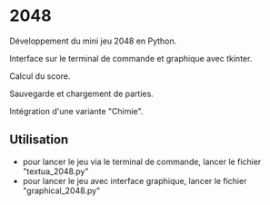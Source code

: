 # 2048
Développement du mini jeu 2048 en Python. 

Interface sur le terminal de commande et graphique avec tkinter. 

Calcul du score.

Sauvegarde et chargement de parties. 

Intégration d'une variante "Chimie".

## Utilisation

* pour lancer le jeu via le terminal de commande, lancer le fichier "textua_2048.py"
* pour lancer le jeu avec interface graphique, lancer le fichier "graphical_2048.py"

